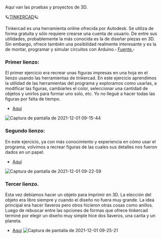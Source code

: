 Aquí van las pruebas y proyectos de 3D.

🪐[TINKERCAD](https://www.tinkercad.com/dashboard)🪐

Tinkercad es una herramienta online ofrecida por Autodesk. Se utiliza de forma gratuita y sólo requiere crearse una cuenta de usuario. De entre sus utilidades, probablemente la más conocida es la de diseñar piezas en 3D. Sin embargo, ofrece también una posibilidad realmente interesante y es la de montar, programar y simular circuitos con Arduino.▫️ [Fuente.](https://codigo21.educacion.navarra.es/recursos/tinkercad-simulador/)▫️

### Primer lienzo:
El primer ejercicio era recrear unas figuras impresas en una hoja en el lienzo usando las herramientas de tinkercad.
En este ejercicio aprendimos la utilidad de las herramientas del programa y exploramos como usarlas, a modificar las figuras, cambiarles el color, 
seleccionar una cantidad de objetos y unirlos para formar uno solo, etc. Yo no llegué a hacer todas las figuras por falta de tiempo.

- [Aquí](https://www.tinkercad.com/things/gmSGebW0BFw-cool-crift)

![Captura de pantalla de 2021-12-01 09-15-44](https://user-images.githubusercontent.com/90753482/144197112-4ff1405e-e903-4177-81b2-3cb165b6a252.png)

### Segundo lienzo:

En este ejercicio, ya con más conocimiento y experiencia en cómo usar el programa, volvimos a recrear figuras de las cuales sus detalles nos fueron dados en un papel. 

- [Aquí](https://www.tinkercad.com/things/lbdXM422kRZ-sizzling-curcan)

![Captura de pantalla de 2021-12-01 09-22-59](https://user-images.githubusercontent.com/90753482/144198042-fa8ad5a5-1773-4b33-bcf5-70b476ca7755.png)

### Tercer lienzo.
Esta vez debíamos hacer un objeto para imprimir en 3D. La elección del objeto era libre siempre y cuando el diseño no fuera muy grande.
La idea principal era hacer llaveros pero otros hicieron otras cosas como anillos. Luego de rebuscar entre las opciones de formas que ofrece tinkercad terminé por elegir un diseño muy simple hice dos llaveros, una carita y un planeta.

- [Aquí](https://www.tinkercad.com/things/ffD8EWVoiW9-dazzling-esboo)
![Captura de pantalla de 2021-12-01 09-25-21](https://user-images.githubusercontent.com/90753482/144198432-60e09847-e0fd-4b3b-a508-e34250f4d3f7.png)
